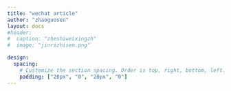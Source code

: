 ```yaml
---
title: "wechat article"
author: "zhaoguosen"
layout: docs
#header:
#  caption: "zheshiweixingzh"
#  image: "jinrizhisen.png"

design:
  spacing:
    # Customize the section spacing. Order is top, right, bottom, left.
    padding: ["20px", "0", "20px", "0"]
---
```


